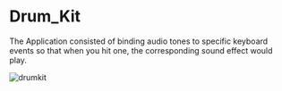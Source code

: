 # Drum_Kit

The Application consisted of binding audio tones to specific keyboard events so that when you hit one, the corresponding sound effect would play.

![drumkit](https://user-images.githubusercontent.com/30204416/33235045-3f3d615c-d1f6-11e7-92c9-75d65ccf7449.PNG)
